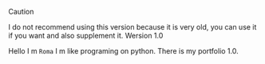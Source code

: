 > [!CAUTION]
> I do not recommend using this version because it is very old, you can use it if you want and also supplement it.
> Wersion 1.0

Hello I m `Roma` I m like programing on python. There is my portfolio 1.0.
